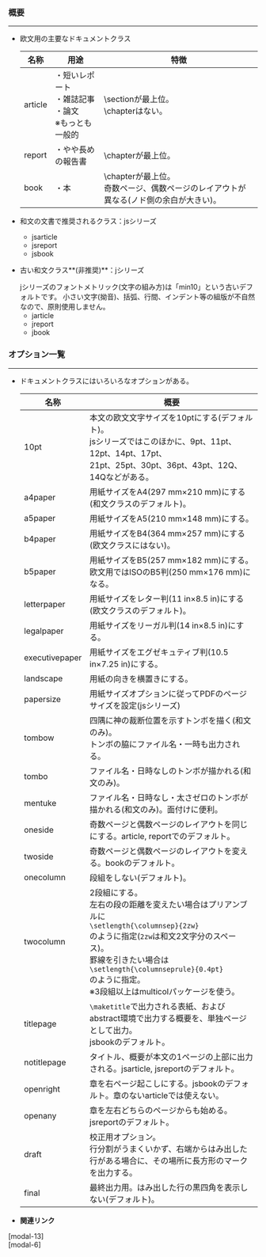 <!-- 7 -->
<!--ドキュメントクラス-->

### **概要**

---

- 欧文用の主要なドキュメントクラス
    
    | **名称** | **用途** | **特徴** |
    | --- | --- | --- |
    | article | ・短いレポート<br>・雑誌記事<br>・論文<br>※もっとも一般的 | \sectionが最上位。<br>\chapterはない。 |
    | report | ・やや長めの報告書 | \chapterが最上位。 |
    | book | ・本 | \chapterが最上位。<br>奇数ページ、偶数ページのレイアウトが異なる(ノド側の余白が大きい)。 |

- 和文の文書で推奨されるクラス：jsシリーズ
    - jsarticle
    - jsreport
    - jsbook
- 古い和文クラス**(非推奨)**：jシリーズ
    
    <aside class="bulb">
    <div>
    jシリーズのフォントメトリック(文字の組み方)は「min10」という古いデフォルトです。
    小さい文字(拗音)、括弧、行間、インデント等の組版が不自然なので、原則使用しません。    
    </div>
    </aside>
    
    - jarticle
    - jreport
    - jbook

### **オプション一覧**

---

- ドキュメントクラスにはいろいろなオプションがある。
    
    
    | **名称** | **概要** |
    | --- | --- |
    | 10pt | 本文の欧文文字サイズを10ptにする(デフォルト)。<br>jsシリーズではこのほかに、9pt、11pt、12pt、14pt、17pt、<br>21pt、25pt、30pt、36pt、43pt、12Q、14Qなどがある。 |
    | a4paper | 用紙サイズをA4(297 mm×210 mm)にする(和文クラスのデフォルト)。 |
    | a5paper | 用紙サイズをA5(210 mm×148 mm)にする。 |
    | b4paper | 用紙サイズをB4(364 mm×257 mm)にする(欧文クラスにはない)。 |
    | b5paper | 用紙サイズをB5(257 mm×182 mm)にする。<br>欧文用ではISOのB5判(250 mm×176 mm)になる。 |
    | letterpaper | 用紙サイズをレター判(11 in×8.5 in)にする(欧文クラスのデフォルト)。 |
    | legalpaper | 用紙サイズをリーガル判(14 in×8.5 in)にする。 |
    | executivepaper | 用紙サイズをエグゼキュティブ判(10.5 in×7.25 in)にする。 |
    | landscape | 用紙の向きを横置きにする。 |
    | papersize | 用紙サイズオプションに従ってPDFのページサイズを設定(jsシリーズ) |
    | tombow | 四隅に神の裁断位置を示すトンボを描く(和文のみ)。<br>トンボの脇にファイル名・一時も出力される。 |
    | tombo | ファイル名・日時なしのトンボが描かれる(和文のみ)。 |
    | mentuke | ファイル名・日時なし・太さゼロのトンボが描かれる(和文のみ)。面付けに便利。 |
    | oneside | 奇数ページと偶数ページのレイアウトを同じにする。article, reportでのデフォルト。 |
    | twoside | 奇数ページと偶数ページのレイアウトを変える。bookのデフォルト。 |
    | onecolumn | 段組をしない(デフォルト)。 |
    | twocolumn | 2段組にする。<br>左右の段の距離を変えたい場合はプリアンブルに<br>`\setlength{\columnsep}{2zw}`<br>のように指定(`2zw`は和文2文字分のスペース)。<br>罫線を引きたい場合は<br>`\setlength{\columnseprule}{0.4pt}`<br>のように指定。<br>※3段組以上はmulticolパッケージを使う。 |
    | titlepage | `\maketitle`で出力される表紙、およびabstract環境で出力する概要を、単独ページとして出力。<br>jsbookのデフォルト。 |
    | notitlepage | タイトル、概要が本文の1ページの上部に出力される。jsarticle, jsreportのデフォルト。 |
    | openright | 章を右ページ起こしにする。jsbookのデフォルト。章のないarticleでは使えない。 |
    | openany | 章を左右どちらのページからも始める。jsreportのデフォルト。 |
    | draft | 校正用オプション。<br>行分割がうまくいかず、右端からはみ出した行がある場合に、その場所に長方形のマークを出力する。 |
    | final | 最終出力用。はみ出した行の黒四角を表示しない(デフォルト)。 |
- **関連リンク**
<div class="related-link-wrapper">
    [modal-13]<!--番号付き箇条書き(enumitem環境)--><br>
    [modal-6]<!--見出し付き箇条書き(description環境)-->
  </div>